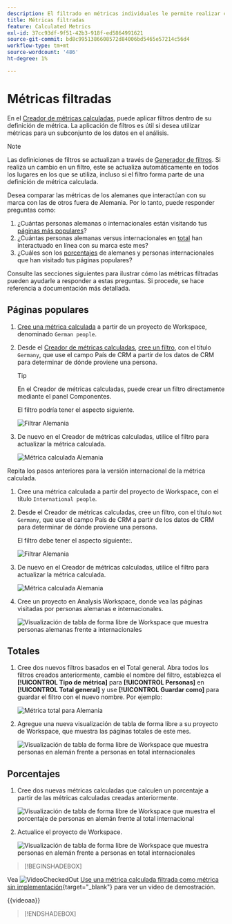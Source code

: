 ```yaml
---
description: El filtrado en métricas individuales le permite realizar comparaciones de métricas dentro del mismo informe.
title: Métricas filtradas
feature: Calculated Metrics
exl-id: 37cc93df-9f51-42b3-918f-ed5864991621
source-git-commit: bd8c9951386608572d84006bd5465e57214c56d4
workflow-type: tm+mt
source-wordcount: '486'
ht-degree: 1%

---
```


# Métricas filtradas

En el [Creador de métricas calculadas](cm-build-metrics.md#definition-builder), puede aplicar filtros dentro de su definición de métrica. La aplicación de filtros es útil si desea utilizar métricas para un subconjunto de los datos en el análisis.

>[!NOTE]
>
>Las definiciones de filtros se actualizan a través de [Generador de filtros](/help/components/filters/filter-builder.md). Si realiza un cambio en un filtro, este se actualiza automáticamente en todos los lugares en los que se utiliza, incluso si el filtro forma parte de una definición de métrica calculada.
>

Desea comparar las métricas de los alemanes que interactúan con su marca con las de otros fuera de Alemania. Por lo tanto, puede responder preguntas como:

1. ¿Cuántas personas alemanas o internacionales están visitando tus [páginas más populares](#popular-pages)?
1. ¿Cuántas personas alemanas versus internacionales en [total](#totals) han interactuado en línea con su marca este mes?
1. ¿Cuáles son los [porcentajes](#percentages) de alemanes y personas internacionales que han visitado tus páginas populares?

Consulte las secciones siguientes para ilustrar cómo las métricas filtradas pueden ayudarle a responder a estas preguntas. Si procede, se hace referencia a documentación más detallada.

## Páginas populares

1. [Cree una métrica calculada](cm-workflow.md) a partir de un proyecto de Workspace, denominado `German people`.
1. Desde el [Creador de métricas calculadas](cm-build-metrics.md), [cree un filtro](/help/components/filters/filter-builder.md), con el título `Germany`, que use el campo País de CRM a partir de los datos de CRM para determinar de dónde proviene una persona.

   >[!TIP]
   >
   >En el Creador de métricas calculadas, puede crear un filtro directamente mediante el panel Componentes.
   >   

   El filtro podría tener el aspecto siguiente.

   ![Filtrar Alemania](assets/filter-germany.png)

1. De nuevo en el Creador de métricas calculadas, utilice el filtro para actualizar la métrica calculada.

   ![Métrica calculada Alemania](assets/calculated-metric-germany.png)

Repita los pasos anteriores para la versión internacional de la métrica calculada.

1. Cree una métrica calculada a partir del proyecto de Workspace, con el título `International people`.
1. Desde el Creador de métricas calculadas, cree un filtro, con el título `Not Germany`, que use el campo País de CRM a partir de los datos de CRM para determinar de dónde proviene una persona.

   El filtro debe tener el aspecto siguiente:.

   ![Filtrar Alemania](assets/filter-not-germany.png)

1. De nuevo en el Creador de métricas calculadas, utilice el filtro para actualizar la métrica calculada.

   ![Métrica calculada Alemania](assets/calculated-metric-notgermany.png)


1. Cree un proyecto en Analysis Workspace, donde vea las páginas visitadas por personas alemanas e internacionales.

   ![Visualización de tabla de forma libre de Workspace que muestra personas alemanas frente a internacionales](assets/workspace-german-vs-international.png)


## Totales

1. Cree dos nuevos filtros basados en el Total general. Abra todos los filtros creados anteriormente, cambie el nombre del filtro, establezca el **[!UICONTROL Tipo de métrica]** para **[!UICONTROL Personas]** en **[!UICONTROL Total general]** y use **[!UICONTROL Guardar como]** para guardar el filtro con el nuevo nombre. Por ejemplo:

   ![Métrica total para Alemania](assets/calculated-metric-germany-total.png)

1. Agregue una nueva visualización de tabla de forma libre a su proyecto de Workspace, que muestra las páginas totales de este mes.

   ![Visualización de tabla de forma libre de Workspace que muestra personas en alemán frente a personas en total internacionales](assets/workspace-german-vs-international-totals.png)


## Porcentajes

1. Cree dos nuevas métricas calculadas que calculen un porcentaje a partir de las métricas calculadas creadas anteriormente.

   ![Visualización de tabla de forma libre de Workspace que muestra el porcentaje de personas en alemán frente al total internacional](assets/calculated-metric-germany-total-percentage.png)


1. Actualice el proyecto de Workspace.

   ![Visualización de tabla de forma libre de Workspace que muestra personas en alemán frente a personas en total internacionales](assets/workspace-german-vs-international-totals-percentage.png)



>[!BEGINSHADEBOX]

Vea ![VideoCheckedOut](/help/assets/icons/VideoCheckedOut.svg) [Use una métrica calculada filtrada como métrica sin implementación](https://video.tv.adobe.com/v/25407?quality=12&learn=on){target="_blank"} para ver un vídeo de demostración.

{{videoaa}}

>[!ENDSHADEBOX]

